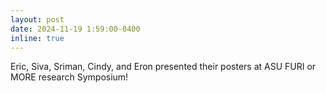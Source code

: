 ```yaml
---
layout: post
date: 2024-11-19 1:59:00-0400
inline: true
---
```

 Eric, Siva, Sriman, Cindy, and Eron presented their posters at ASU  FURI or MORE research Symposium!